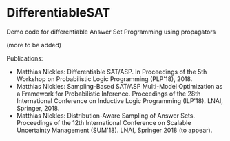 # DifferentiableSAT
Demo code for differentiable Answer Set Programming using propagators

(more to be added)

Publications:
- Matthias Nickles: Differentiable SAT/ASP. In Proceedings of the 5th Workshop on Probabilistic Logic Programming (PLP'18), 2018.
- Matthias Nickles: Sampling-Based SAT/ASP Multi-Model Optimization as a Framework for Probabilistic Inference. 
  Proceedings of the 28th International Conference on Inductive Logic Programming (ILP'18). LNAI, Springer, 2018.
- Matthias Nickles: Distribution-Aware Sampling of Answer Sets. Proceedings of the 12th International Conference on 
  Scalable Uncertainty Management (SUM'18). LNAI, Springer 2018 (to appear).

